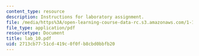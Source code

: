 ```yaml
---
content_type: resource
description: Instructions for laboratory assignment.
file: /media/https%3A/open-learning-course-data-rc.s3.amazonaws.com/1-103-civil-engineering-materials-laboratory-spring-2004/2713cb7751cd419c0f0fb8cbd0bbfb20_lab_10.pdf
file_type: application/pdf
resourcetype: Document
title: lab_10.pdf
uid: 2713cb77-51cd-419c-0f0f-b8cbd0bbfb20
---
```

